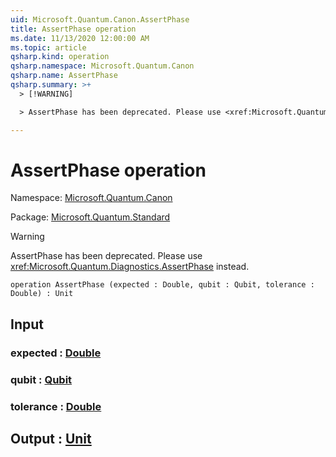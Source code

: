 ```yaml
---
uid: Microsoft.Quantum.Canon.AssertPhase
title: AssertPhase operation
ms.date: 11/13/2020 12:00:00 AM
ms.topic: article
qsharp.kind: operation
qsharp.namespace: Microsoft.Quantum.Canon
qsharp.name: AssertPhase
qsharp.summary: >+
  > [!WARNING]

  > AssertPhase has been deprecated. Please use <xref:Microsoft.Quantum.Diagnostics.AssertPhase> instead.

---
```


# AssertPhase operation

Namespace: [Microsoft.Quantum.Canon](xref:Microsoft.Quantum.Canon)

Package: [Microsoft.Quantum.Standard](https://nuget.org/packages/Microsoft.Quantum.Standard)


> [!WARNING]
> AssertPhase has been deprecated. Please use <xref:Microsoft.Quantum.Diagnostics.AssertPhase> instead.



```qsharp
operation AssertPhase (expected : Double, qubit : Qubit, tolerance : Double) : Unit
```


## Input

### expected : [Double](xref:microsoft.quantum.lang-ref.double)




### qubit : [Qubit](xref:microsoft.quantum.lang-ref.qubit)




### tolerance : [Double](xref:microsoft.quantum.lang-ref.double)





## Output : [Unit](xref:microsoft.quantum.lang-ref.unit)

